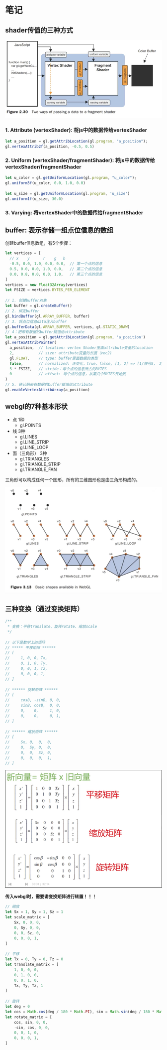 # 笔记

## shader传值的三种方式

![shader传值方式](./imgs/shader传值方式.png)

### 1. Attribute (vertexShader): 将js中的数据传给vertexShader

```js
let a_position = gl.getAttribLocation(gl.program, "a_position");
gl.vertexAttrib2f(a_position, -0.5, 0.5)
```

### 2. Uniform (vertexShader/fragmentShader): 将js中的数据传给vertexShader/fragmentShader

```js
let u_color = gl.getUniformLocation(gl.program, "u_color");
gl.uniform3f(u_color, 0.0, 1.0, 0.0)

let u_size = gl.getUniformLocation(gl.program, 'u_size')
gl.uniform1f(u_size, 30.0)
```  

### 3. Varying: 将vertexShader中的数据传给fragmentShader

## buffer: 表示存储一组点位信息的数组

创建buffer信息数组，有5个步骤：

```js
let vertices = [
  // x    y      r    g   b
  -0.5, 0.0, 1.0, 0.0, 0.0,  // 第一个点的信息
  0.5, 0.0, 0.0, 1.0, 0.0,   // 第二个点的信息
  0.0, 0.8, 0.0, 0.0, 1.0,   // 第三个点的信息
]
vertices = new Float32Array(vertices)
let FSIZE = vertices.BYTES_PER_ELEMENT

// 1. 创建buffer对象
let buffer = gl.createBuffer()
// 2. 绑定buffer
gl.bindBuffer(gl.ARRAY_BUFFER, buffer)
// 3. 将点位信息data注入buffer
gl.bufferData(gl.ARRAY_BUFFER, vertices, gl.STATIC_DRAW)
// 4：把带有数据的buffer赋值给attribute
let a_position = gl.getAttribLocation(gl.program, 'a_position')
gl.vertexAttribPointer(
  a_position,  // location: vertex Shader里面attribute变量的location
  2,           // size: attribute变量的长度（vec2)
  gl.FLOAT,    // type: buffer里面数据的类型
  false,       // normalized: 正交化，true，false, [1, 2] => [1/根号5， 2/根号5]
  5 * FSIZE,   // stride：每个点的信息所占的BYTES
  0            // offset: 每个点的信息，从第几个BYTES开始数
)
// 5. 确认把带有数据的buffer赋值给attribute
gl.enableVertexAttribArray(a_position)
```

## webgl的7种基本形状

- 点 1种  
  - gl.POINTS
- 线 3种
  - gl.LINES
  - gl.LINE_STRIP
  - gl.LINE_LOOP
- 面（三角形） 3种
  - gl.TRIANGLES
  - gl.TRIANGLE_STRIP
  - gl.TRIANGLE_FAN

三角形可以构成任何一个图形，所有的三维图形也是由三角形构成的。

![webgl的7种基本形状](./imgs/webgl的7种基本形状.png)

## 三种变换（通过变换矩阵）

```js
/**
 * 变换：平移translate、旋转rotate、缩放scale
 */

// 以下是数学上的矩阵
// ***** 平移矩阵 ******
// [
//     1, 0, 0, Tx,
//     0, 1, 0, Ty,
//     0, 0, 1, Tz,
//     0, 0, 0, 1,
// ]

// ****** 旋转矩阵 ******
// [
//     cosB, -sinB, 0, 0,
//     sinB, cosB,  0, 0,
//     0,    0,     1, 0,
//     0,    0,     0, 1,
// ]

// ****** 缩放矩阵 ******
// [
//     Sx, 0,  0,  0,
//     0,  Sy, 0,  0,
//     0,  0,  Sz, 0,
//     0,  0,  0,  1,
// ]
```

![变换矩阵](./imgs/变换矩阵.png)

**传入webgl时，需要讲变换矩阵进行转置！！！**

```js
// 缩放
let Sx = 1, Sy = 1, Sz = 1
let scale_matrix = [
    Sx, 0, 0, 0,
    0, Sy, 0, 0,
    0, 0, Sz, 0,
    0, 0, 0, 1,
]

// 平移
let Tx = 0, Ty = 0, Tz = 0
let translate_matrix = [
    1, 0, 0, 0,
    0, 1, 0, 0,
    0, 0, 1, 0,
    Tx, Ty, Tz, 1
]

// 旋转
let deg = 0
let cos = Math.cos(deg / 180 * Math.PI), sin = Math.sin(deg / 180 * Math.PI)
let rotate_matrix = [
    cos, sin, 0, 0,
    -sin, cos, 0, 0,
    0, 0, 1, 0,
    0, 0, 0, 1,
]
```